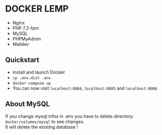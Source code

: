 # DOCKER LEMP
- Nginx
- PHP 7.2-fpm
- MySQL
- PHPMyAdmin
- Maildev

## Quickstart 
- Install and launch Docker  
- `cp .env.dist .env`  
- `docker-compose up`
- You can now visit `localhost:8084`, `localhost:8085` and `localhost:8086` 

## About MySQL
If you change mysql infos in .env you have to delete directory: `docker/volumes/mysql` to see changes.   
It will delete the existing database !
